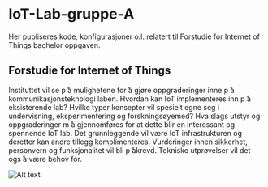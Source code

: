 # IoT-Lab-gruppe-A


Her publiseres kode, konfigurasjoner o.l. relatert til Forstudie for Internet of Things bachelor oppgaven.


## Forstudie for Internet of Things
Instituttet vil se p ̊a mulighetene for  ̊a gjøre oppgraderinger inne p ̊a kommunikasjonsteknologi laben. Hvordan kan IoT implementeres inn p ̊a eksisterende lab? Hvilke typer konsepter vil spesielt egne seg i undervisning, eksperimentering og forskningsøyemed? Hva slags utstyr og oppgraderinger m ̊a gjennomføres for at dette blir en interessant og spennende IoT lab. Det grunnleggende vil være IoT infrastrukturen og deretter kan andre tillegg komplimenteres. Vurderinger innen sikkerhet, personvern og funksjonalitet vil bli p ̊akrevd. Tekniske utprøvelser vil det ogs ̊a være behov for.


![Alt text](IoT-Lab-gruppe-A/Diverse/lab.jpg)

